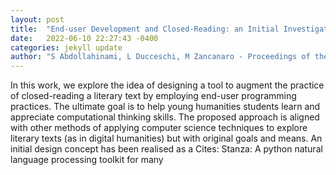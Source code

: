 ```yaml
---
layout: post
title:  "End-user Development and Closed-Reading: an Initial Investigation"
date:   2022-06-10 22:27:43 -0400
categories: jekyll update
author: "S Abdollahinami, L Ducceschi, M Zancanaro - Proceedings of the 2022 International , 2022"
---
```

In this work, we explore the idea of designing a tool to augment the practice of closed-reading a literary text by employing end-user programming practices. The ultimate goal is to help young humanities students learn and appreciate computational thinking skills. The proposed approach is aligned with other methods of applying computer science techniques to explore literary texts (as in digital humanities) but with original goals and means. An initial design concept has been realised as a  Cites: Stanza: A python natural language processing toolkit for many